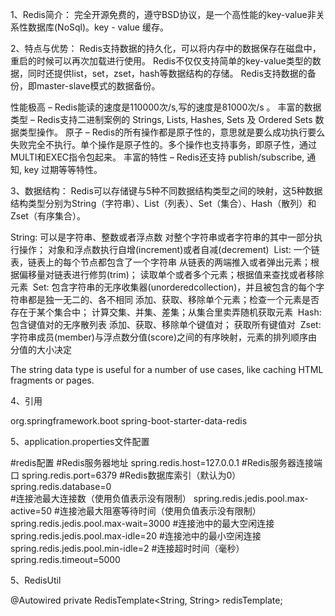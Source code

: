1、Redis简介：
  完全开源免费的，遵守BSD协议，是一个高性能的key-value非关系性数据库(NoSql)。key - value 缓存。

2、特点与优势：
  Redis支持数据的持久化，可以将内存中的数据保存在磁盘中，重启的时候可以再次加载进行使用。
  Redis不仅仅支持简单的key-value类型的数据，同时还提供list，set，zset，hash等数据结构的存储。
  Redis支持数据的备份，即master-slave模式的数据备份。
  
  性能极高 – Redis能读的速度是110000次/s,写的速度是81000次/s 。
  丰富的数据类型 – Redis支持二进制案例的 Strings, Lists, Hashes, Sets 及 Ordered Sets 数据类型操作。
  原子 – Redis的所有操作都是原子性的，意思就是要么成功执行要么失败完全不执行。单个操作是原子性的。多个操作也支持事务，即原子性，通过MULTI和EXEC指令包起来。
  丰富的特性 – Redis还支持 publish/subscribe, 通知, key 过期等等特性。
  
 
3、数据结构：
  Redis可以存储键与5种不同数据结构类型之间的映射，这5种数据结构类型分别为String（字符串）、List（列表）、Set（集合）、Hash（散列）和 Zset（有序集合）。


String: 可以是字符串、整数或者浮点数
	对整个字符串或者字符串的其中一部分执行操作；
	对象和浮点数执行自增(increment)或者自减(decrement) 
List: 一个链表，链表上的每个节点都包含了一个字符串
	从链表的两端推入或者弹出元素；根据偏移量对链表进行修剪(trim)；
	读取单个或者多个元素；根据值来查找或者移除元素 
Set: 包含字符串的无序收集器(unorderedcollection)，并且被包含的每个字符串都是独一无二的、各不相同
	添加、获取、移除单个元素；检查一个元素是否存在于某个集合中；
	计算交集、并集、差集；从集合里卖弄随机获取元素 
Hash: 包含键值对的无序散列表
	添加、获取、移除单个键值对；
	获取所有键值对 
Zset: 字符串成员(member)与浮点数分值(score)之间的有序映射，元素的排列顺序由分值的大小决定

The string data type is useful for a number of use cases, like caching HTML fragments or pages.

4、引用
<!-- redis依赖包 -->
<dependency>
		<groupId>org.springframework.boot</groupId>
		<artifactId>spring-boot-starter-data-redis</artifactId>
</dependency>

5、application.properties文件配置

#redis配置
#Redis服务器地址
spring.redis.host=127.0.0.1
#Redis服务器连接端口
spring.redis.port=6379
#Redis数据库索引（默认为0）
spring.redis.database=0  
#连接池最大连接数（使用负值表示没有限制）
spring.redis.jedis.pool.max-active=50
#连接池最大阻塞等待时间（使用负值表示没有限制）
spring.redis.jedis.pool.max-wait=3000
#连接池中的最大空闲连接
spring.redis.jedis.pool.max-idle=20
#连接池中的最小空闲连接
spring.redis.jedis.pool.min-idle=2
#连接超时时间（毫秒）
spring.redis.timeout=5000



5、RedisUtil

@Autowired
private RedisTemplate<String, String> redisTemplate;



